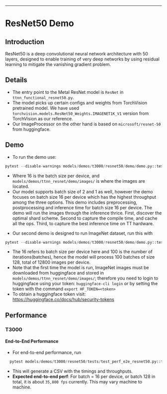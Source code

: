 ---

# ResNet50 Demo

## Introduction
ResNet50 is a deep convolutional neural network architecture with 50 layers, designed to enable training of very deep networks by using residual learning to mitigate the vanishing gradient problem.

## Details

+ The entry point to the Metal ResNet model is `ResNet` in `ttnn_functional_resnet50.py`.
+ The model picks up certain configs and weights from TorchVision pretrained model. We have used `torchvision.models.ResNet50_Weights.IMAGENET1K_V1` version from TorchVision as our reference.
+ Our ImageProcessor on the other hand is based on `microsoft/resnet-50` from huggingface.

## Demo

+ To run the demo use:
```python
pytest --disable-warnings models/demos/t3000/resnet50/demo/demo.py::test_demo_sample
```
- Where 16 is the batch size per device, and `models/demos/ttnn_resnet/demo/images/` is where the images are located.
- Our model supports batch size of 2 and 1 as well, however the demo focuses on batch size 16 per device which has the highest throughput among the three options.
This demo includes preprocessing, postprocessing and inference time for batch size 16 per device. The demo will run the images through the inference thrice. First, discover the optimal shard scheme. Second to capture the compile time, and cache all the ops. Third, to capture the best inference time on TT hardware.


+ Our second demo is designed to run ImageNet dataset, run this with
```python
pytest --disable-warnings models/demos/t3000/resnet50/demo/demo.py::test_demo_imagenet
```
- The 16 refers to batch size per device here and 100 is the number of iterations(batches), hence the model will process 100 batches of size 128, total of 12800 images per device.
- Note that the first time the model is run, ImageNet images must be downloaded from huggingface and stored in  `models/demos/ttnn_resnet/demo/images/`; therefore you need to login to huggingface using your token: `huggingface-cli login` or by setting the token with the command `export HF_TOKEN=<token>`
- To obtain a huggingface token visit: https://huggingface.co/docs/hub/security-tokens

## Performance

### T3000
#### End-to-End Performance
+ For end-to-end performance, run
```python
  pytest models/demos/t3000/resnet50/tests/test_perf_e2e_resnet50.py::test_perf_trace_2cqs
```
+ This will generate a CSV with the timings and throughputs.
+ **Expected end-to-end perf**: For batch = 16 per device, or batch 128 in total, it is about `35,800 fps` currently. This may vary machine to machine.
